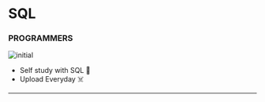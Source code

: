 # SQL
### PROGRAMMERS
![initial]("https://i.pinimg.com/564x/31/66/26/31662617bde076ed7f898ed03aab506c.jpg")

- Self study with SQL 🧩
- Upload Everyday ☠️



-------------------------------------------------------